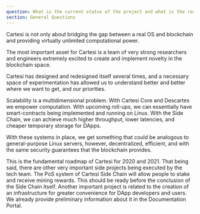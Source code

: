 ```yaml
---
question: What is the current status of the project and what is the roadmap of Cartesi?
section: General Questions
---
```


Cartesi is not only about bridging the gap between a real OS and blockchain and providing virtually unlimited computational power.

The most important asset for Cartesi is a team of very strong researchers and engineers extremely excited to create and implement novelty in the blockchain space.

Cartesi has designed and redesigned itself several times, and a necessary space of experimentation has allowed us to understand better and better where we want to get, and our priorities.

Scalability is a multidimensional problem. With Cartesi Core and Descartes we empower computation. With upcoming roll-ups, we can essentially have smart-contracts being implemented and running on Linux. With the Side Chain, we can achieve much higher throughput, lower latencies, and cheaper temporary storage for DApps.

With these systems in place, we get something that could be analogous to general-purpose Linux servers, however, decentralized, efficient, and with the same security guarantees that the blockchain provides.

This is the fundamental roadmap of Cartesi for 2020 and 2021. That being said, there are other very important side projects being executed by the tech team. The PoS system of Cartesi Side Chain will allow people to stake and receive mining rewards. This should be ready before the conclusion of the Side Chain itself. Another important project is related to the creation of an infrastructure for greater convenience for DApp developers and users. We already provide preliminary information about it in the Documentation Portal.